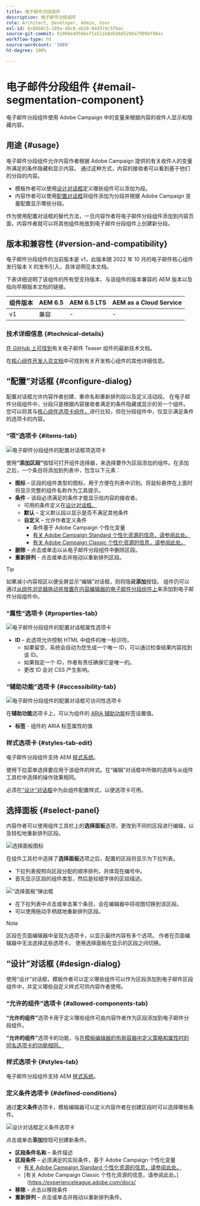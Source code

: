 ```yaml
---
title: 电子邮件分段组件
description: 电子邮件分段组件
role: Architect, Developer, Admin, User
exl-id: 6c88b8c5-189a-40c0-ab28-04d37dc5fbac
source-git-commit: 91969e4956bef1a511b8d588d5290a7999bf86ec
workflow-type: ht
source-wordcount: '1089'
ht-degree: 100%

---
```



# 电子邮件分段组件 {#email-segmentation-component}

电子邮件分段组件使用 Adobe Campaign 中的变量来根据内容的收件人显示和隐藏内容。

## 用途 {#usage}

电子邮件分段组件允许内容作者根据 Adobe Campaign 提供的有关收件人的变量所满足的条件隐藏和显示内容。 通过这种方式，内容的接收者可以看到基于他们的分段的内容。

* 模板作者可以使用[设计对话框](#design-dialog)定义哪些组件可以添加为段。
* 内容作者可以使用[配置对话框](#configure-dialog)将组件添加为分段并根据 Adobe Campaign 变量配置显示哪些分段。

作为使用配置对话框的替代方法，一旦内容作者将电子邮件分段组件添加到内容页面，内容作者就可以将其他组件拖放到电子邮件分段组件上创建新分段。

## 版本和兼容性 {#version-and-compatibility}

电子邮件分段组件的当前版本是 v1，此版本随 2022 年 10 月的电子邮件核心组件发行版本 X 的发布引入，具体说明见本文档。

下表详细说明了该组件的所有受支持版本、与该组件的版本兼容的 AEM 版本以及指向早期版本文档的链接。

| 组件版本 | AEM 6.5 | AEM 6.5 LTS | AEM as a Cloud Service |
|---|---|---|---|
| v1 | 兼容 | - | - |

### 技术详细信息 {#technical-details}

[在 GitHub 上可找到](https://adobe.com/go/aem_cmp_tech_email_segmentation_v1_cn)有关电子邮件 Teaser 组件的最新技术文档。

在[核心组件开发人员文档](/help/developing/overview.md)中可找到有关开发核心组件的其他详细信息。

## “配置”对话框 {#configure-dialog}

配置对话框允许内容作者创建、重命名和重新排列段以及定义活动段。 在电子邮件分段组件中，分段只是根据内容接收者满足的条件隐藏或显示的另一个组件。 您可以将其与[核心组件选项卡组件，](/help/components/tabs.md)进行比较，但在分段组件中，仅显示满足条件的选项卡的内容。

### “项”选项卡 {#items-tab}

![电子邮件分段组件的配置对话框项选项卡](/help/email/assets/email-segmentation-configure-items.png)

使用&#x200B;**“添加区段”**&#x200B;按钮可打开组件选择器，来选择要作为区段添加的组件。在添加之后，一个条目将添加到列表中，包含以下元素：

* **图标** – 区段的组件类型的图标，用于方便在列表中识别。将鼠标悬停在上面时将显示完整的组件名称作为工具提示。
* **条件** – 该段必须满足的条件才能显示给内容的接收者。
   * 可用的条件定义在[设计对话框。](#design-dialog)
   * **默认** – 定义默认段以显示是否不满足其他条件
   * **自定义** – 允许作者定义条件
      * 条件基于 Adobe Campaign 个性化变量
      * [有关 Adobe Campaign Standard 个性化资源的信息，请参阅此处。](https://experienceleague.adobe.com/docs/campaign-standard/using/designing-content/personalization.html?)
      * [有关 Adobe Campaign Classic 个性化资源的信息，请参阅此处。](https://experienceleague.adobe.com/docs/campaign-classic/using/sending-messages/personalizing-deliveries/personalization-fields.html)
* **删除** – 点击或单击以从电子邮件分段组件中删除区段。
* **重新排列** - 点击或单击并拖动以重新排列区段。

>[!TIP]
>
>如果减小内容视区以便全屏显示“编辑”对话框，则将隐藏&#x200B;**添加**&#x200B;按钮。 组件仍可以通过[从组件浏览器拖动并放置在内容编辑器的电子邮件分段组件上](https://experienceleague.adobe.com/docs/experience-manager-cloud-service/sites/authoring/fundamentals/editing-content.html#inserting-a-component)来添加到电子邮件分段组件中。

### “属性”选项卡 {#properties-tab}

![电子邮件分段组件的配置对话框属性选项卡](/help/email/assets/email-segmentation-configure-properties.png)

* **ID** – 此选项允许控制 HTML 中组件的唯一标识符。
   * 如果留空，系统会自动为您生成一个唯一 ID，可以通过检查结果内容找到该 ID。
   * 如果指定一个 ID，作者有责任确保它是唯一的。
   * 更改 ID 会对 CSS 产生影响。

### “辅助功能”选项卡 {#accessibility-tab}

![电子邮件分段组件的配置对话框可访问性选项卡](/help/email/assets/email-segmentation-configure-accessibility.png)

在&#x200B;**辅助功能**&#x200B;选项卡上，可以为组件的 [ARIA 辅助功能](https://www.w3.org/WAI/standards-guidelines/aria/)标签设置值。

* **标签** - 组件的 ARIA 标签属性的值

### 样式选项卡 {#styles-tab-edit}

电子邮件分段组件支持 AEM [样式系统](/help/get-started/authoring.md#component-styling)。

使用下拉菜单选择要应用于该组件的样式。在“编辑”对话框中所做的选择与从组件工具栏中选择的操作效果相同。

必须在[“设计”对话框](#design-dialog)中为此组件配置样式，以便选项卡可用。

## 选择面板 {#select-panel}

内容作者可以使用组件工具栏上的&#x200B;**选择面板**&#x200B;选项，更改到不同的区段进行编辑，以及轻松地重新排列区段。

![选择面板图标](/help/email/assets/select-panel-icon.png)

在组件工具栏中选择了&#x200B;**选择面板**&#x200B;选项之后，配置的区段将显示为下拉列表。

* 下拉列表按照向区段分配的顺序排列，并体现在编号中。
* 首先显示区段的组件类型，然后是较细字体的区段描述。

![“选择面板”弹出框](/help/email/assets/select-panel-popover.png)

* 在下拉列表中点击或单击某个条目，会在编辑器中将视图切换到该区段。
* 可以使用拖动手柄就地重新排列区段。

>[!NOTE]
>
>区段在页面编辑器中呈现为选项卡，以显示最终内容有多个选项。 作者在页面编辑器中无法选择这些选项卡。 使用选择面板在显示的区段之间切换。

## “设计”对话框 {#design-dialog}

使用“设计”对话框，模板作者可以定义哪些组件可以作为区段添加到电子邮件区段组件中，并定义哪些自定义样式可供内容作者使用。

### “允许的组件”选项卡 {#allowed-components-tab}

**“允许的组件”**&#x200B;选项卡用于定义哪些组件可由内容作者作为区段添加到电子邮件分段组件。

**“允许的组件”**&#x200B;选项卡的功能，与[在模板编辑器的布局容器中定义策略和属性时的同名选项卡的功能相同。](https://experienceleague.adobe.com/docs/experience-manager-cloud-service/sites/authoring/features/templates.html)

### 样式选项卡 {#styles-tab}

电子邮件分段组件支持 AEM [样式系统](/help/get-started/authoring.md#component-styling)。

### 定义条件选项卡 {#defined-conditions}

通过&#x200B;**定义条件**&#x200B;选项卡，模板编辑器可以定义内容作者在创建区段时可以选择哪些条件。

![设计对话框定义条件选项卡](/help/email/assets/email-segmentation-design-defined-conditions.png)

点击或单击&#x200B;**添加**&#x200B;按钮可创建新条件。

* **区段条件名称** – 条件描述
* **区段条件** – 必须满足的实际条件，基于 Adobe Campaign 个性化变量
   * [有关 Adobe Campaign Standard 个性化资源的信息，请参阅此处。](https://experienceleague.adobe.com/docs/campaign-standard/using/designing-content/personalization.html?)
   * [有关 Adobe Campaign Classic 个性化资源的信息，请参阅此处。]（https://experienceleague.adobe.com/docs/
* **移除** – 点击以移除条件
* **重新排列** – 点击或单击并拖动以重新排列条件。
